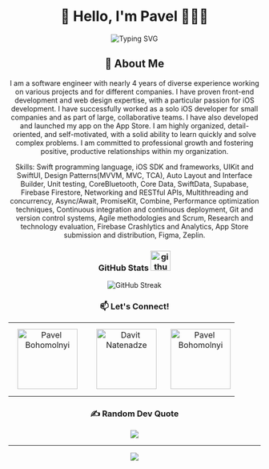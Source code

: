 <h1 align="center">👋 Hello, I'm Pavel 👨🏻‍💻</h1>
<p align="center">
  <img src="https://readme-typing-svg.herokuapp.com?font=Fira+Code&pause=1000&color=2196F3&center=true&vCenter=true&width=435&lines=Apple+Developer" alt="Typing SVG" />
</p>

<h2 align="center">🚀 About Me</h2>
<p align="center">
I am a software engineer with nearly 4 years of diverse experience working on various projects and for different companies. I have proven front-end development and web design expertise, with a particular passion for iOS development. I have successfully worked as a solo iOS developer for small companies and as part of large, collaborative teams. I have also developed and launched my app on the App Store. I am highly organized, detail-oriented, and self-motivated, with a solid ability to learn quickly and solve complex problems. I am committed to professional growth and fostering positive, productive relationships within my organization.
</p>
<p align="center">
Skills: Swift programming language, iOS SDK and frameworks, UIKit and SwiftUI, Design Patterns(MVVM, MVC, TCA), Auto Layout and Interface Builder, Unit testing, CoreBluetooth, Core Data, SwiftData, Supabase, Firebase Firestore, Networking and RESTful APIs, Multithreading and concurrency, Async/Await, PromiseKit, Combine, Performance optimization techniques, Continuous integration and continuous deployment, Git and version control systems, Agile methodologies and Scrum, Research and technology evaluation, Firebase Crashlytics and Analytics, App Store submission and distribution, Figma, Zeplin.
</p>

<div align="center">
  <h3 align="center">GitHub Stats 
    <a href="https://github.com/PavelBohomolny" target="_blank">
      <img src='https://cdn.jsdelivr.net/npm/simple-icons@3.0.1/icons/github.svg' alt='github' height='40'>
    </a>
  </h3>
  <a href="https://github.com/PavelBohomolny" target="_blank">
  </a>
</div>


<div align="center">
 
  <img src="https://streak-stats.demolab.com/?user=PavelBohomolny&theme=highcontrast&hide_border=true" alt="GitHub Streak" />

<h3 align="center">📫 Let's Connect!</h3>


<div align="center">
  <table>
    <tr>
      <td align="center">
        <a href="mailto:pbogomolny93@gmail.com" target="_blank">
          <img src="https://bentos.jkominovic.dev/api/v1/generic-card?icon=sigmail&subtitle=Pavel+Bohomolnyi&size=square" alt="Pavel Bohomolnyi" style="width: 120px; height: 120px; margin: 10px;">
        </a>
      </td>
      <td align="center" style="padding-left: 20px;">
        <a href="https://www.linkedin.com/in/pavelbohomolnyi/" target="_blank">
          <img src="https://bentos.jkominovic.dev/api/v1/bento-cards?url=https%3A%2F%2Fwww.linkedin.com%2Fin%2Fpavelbohomolnyi-a95b66253%2F&subtitle=@Pavel+Bohomolnyi&size=square" alt="Davit Natenadze" style="width: 120px; height: 120px;">
        </a>
      </td>
      <td align="center" style="padding-left: 20px;">
        <a href="https://x.com/pavelbohomolnyi" target="_blank">
          <img src="https://bentos.jkominovic.dev/api/v1/bento-cards?url=https%3A%2F%2Fx.com%2Fpavelbohomolnyi&subtitle=@pavelbohomolnyi&size=square" alt="Pavel Bohomolnyi" style="width: 120px; height: 120px;">
        </a>
      </td>
    </tr>
  </table>
</div>

### ✍️ Random Dev Quote
![](https://quotes-github-readme.vercel.app/api?type=horizontal&theme=merko)

---
[![](https://visitcount.itsvg.in/api?id=PavelBohomolny&icon=5&color=9)](https://visitcount.itsvg.in)

<!-- Proudly created with GPRM ( https://gprm.itsvg.in ) -->
